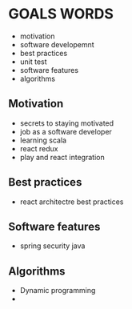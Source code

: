 # GOALS WORDS

- motivation
- software developemnt
- best practices
- unit test
- software features
- algorithms

## Motivation
- secrets to staying motivated
- job as a software developer
- learning scala
- react redux
- play and react integration

## Best practices
- react architectre best practices

## Software features
- spring security java

## Algorithms
- Dynamic programming
- 